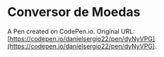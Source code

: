 # Conversor de Moedas

A Pen created on CodePen.io. Original URL: [https://codepen.io/danielsergio22/pen/dyNyVPG](https://codepen.io/danielsergio22/pen/dyNyVPG).


